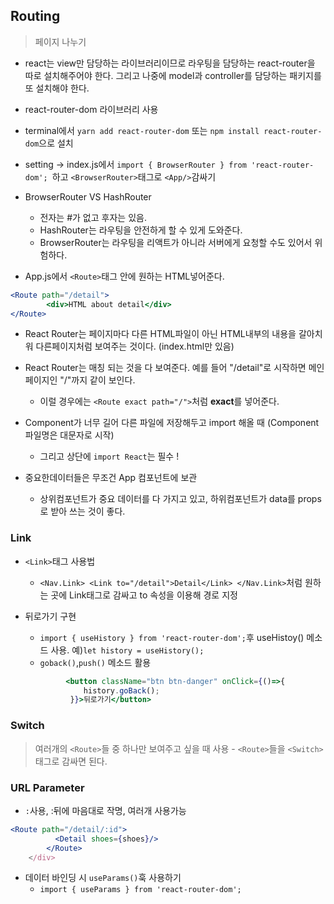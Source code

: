 ## Routing
> 페이지 나누기
- react는 view만 담당하는 라이브러리이므로 라우팅을 담당하는 react-router을 따로 설치해주어야 한다. 그리고 나중에 model과 controller를 담당하는 패키지를 또 설치해야 한다.
- react-router-dom 라이브러리 사용
- terminal에서 ```yarn add react-router-dom``` 또는 ```npm install react-router-dom```으로 설치
- setting -> index.js에서 ```import { BrowserRouter } from 'react-router-dom'; ```하고  ```<BrowserRouter>```태그로 ```<App/>```감싸기

- BrowserRouter VS HashRouter
    - 전자는 #가 없고 후자는 있음.
    - HashRouter는 라우팅을 안전하게 할 수 있게 도와준다.
    - BrowserRouter는 라우팅을 리액트가 아니라 서버에게 요청할 수도 있어서 위험하다.  

- App.js에서 ```<Route>```태그 안에 원하는 HTML넣어준다. 
```jsx
<Route path="/detail">
        <div>HTML about detail</div>
</Route>
```
- React Router는 페이지마다 다른 HTML파일이 아닌 HTML내부의 내용을 갈아치워 다른페이지처럼 보여주는 것이다. (index.html만 있음)
- React Router는 매칭 되는 것을 다 보여준다. 예를 들어 "/detail"로 시작하면 메인페이지인 "/"까지 같이 보인다.
    - 이럴 경우에는 ```<Route exact path="/">```처럼 **exact**를 넣어준다.    
    
- Component가 너무 길어 다른 파일에 저장해두고 import 해올 때 (Component파일명은 대문자로 시작)
    - 그리고 상단에 ```import React```는 필수 !
- 중요한데이터들은 무조건 App 컴포넌트에 보관
    - 상위컴포넌트가 중요 데이터를 다 가지고 있고, 하위컴포넌트가 data를 props로 받아 쓰는 것이 좋다.

### Link
- ```<Link>```태그 사용법
    - ```<Nav.Link> <Link to="/detail">Detail</Link> </Nav.Link>```처럼 원하는 곳에 Link태그로 감싸고 to 속성을 이용해 경로 지정

- 뒤로가기 구현
    - ```import { useHistory } from 'react-router-dom';```후 useHistoy() 메소드 사용. 예)```let history = useHistory();```
    - ```goback()```,```push()``` 메소드 활용
    ```jsx
             <button className="btn btn-danger" onClick={()=>{
                 history.goBack();
              }}>뒤로가기</button> 
    ```    
      
### Switch    
> 여러개의 ```<Route>```들 중 하나만 보여주고 싶을 때 사용
    - ```<Route>```들을 ```<Switch>```태그로 감싸면 된다.
    
### URL Parameter
- ```:```사용, :뒤에 마음대로 작명, 여러개 사용가능
```jsx
<Route path="/detail/:id">
          <Detail shoes={shoes}/>
        </Route>
    </div>
```    
- 데이터 바인딩 시 ```useParams()```훅 사용하기
    - ```import { useParams } from 'react-router-dom';```
